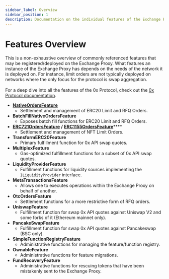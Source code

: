 ```yaml
---
sidebar_label: Overview
sidebar_position: 1
description: Documentation on the individual features of the Exchange Proxy
---
```



# Features Overview

This is a non-exhaustive overview of commonly referenced features that may be registered/deployed on the Exchange Proxy. What features an instance of the Exchange Proxy has depends on the needs of the network it is deployed on. For instance, limit orders are not typically deployed on networks where the only focus for the protocol is swap aggregation.\
\
For a deep dive into all the features of the 0x Protocol, check out the [0x Protocol documentation](https://protocol.0x.org/en/latest/).&#x20;

* ****[**NativeOrdersFeature**](nativeorders.md)****
  * Settlement and management of ERC20 Limit and RFQ Orders.
* **BatchFillNativeOrdersFeature**
  * Exposes batch fill functions for ERC20 Limit and RFQ Orders.
* [**ERC721OrdersFeature**](erc721orders.md) **/** [**ERC1155OrdersFeature**](erc1155orders.md)****
  * Settlement and management of NFT Limit Orders.
* **TransformERC20Feature**
  * Primary fulfillment function for 0x API swap quotes.
* **MultiplexFeature**
  * Gas-optimized fulfillment functions for a subset of 0x API swap quotes.
* **LiquidityProviderFeature**
  * Fulfillment functions for liquidity sources implementing the `ILiquidityProvider` interface.
* **MetaTransactionsFeature**
  * Allows one to executes operations within the Exchange Proxy on behalf of another.
* **OtcOrdersFeature**
  * &#x20;Settlement functions for a more restrictive form of RFQ orders.
* **UniswapFeature**
  * Fulfillment function for swap 0x API quotes against Uniswap V2 and some forks of it (Ethereum mainnet only).
* **PancakeSwapFeature**
  * Fulfillment function for swap 0x API quotes against Pancakeswap (BSC only).&#x20;
* **SimpleFunctionRegistryFeature**
  * Administrative functions for managing the feature/function registry.
* **OwnableFeature**
  * Administrative functions for feature migrations.
* **FundRecoveryFeature**
  * Administrative functions for rescuing tokens that have been mistakenly sent to the Exchange Proxy.
